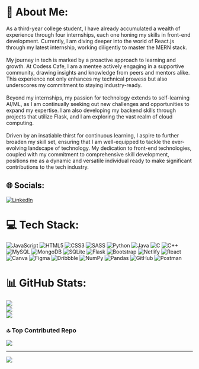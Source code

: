 # 💫 About Me:
As a third-year college student, I have already accumulated a wealth of experience through four internships, each one honing my skills in front-end development. Currently, I am diving deeper into the world of React.js through my latest internship, working diligently to master the MERN stack.<br><br>My journey in tech is marked by a proactive approach to learning and growth. At Codess Cafe, I am a mentee actively engaging in a supportive community, drawing insights and knowledge from peers and mentors alike. This experience not only enhances my technical prowess but also underscores my commitment to staying industry-ready.<br><br>Beyond my internships, my passion for technology extends to self-learning AI/ML, as I am continually seeking out new challenges and opportunities to expand my expertise. I am also developing my backend skills through projects that utilize Flask, and I am exploring the vast realm of cloud computing.<br><br>Driven by an insatiable thirst for continuous learning, I aspire to further broaden my skill set, ensuring that I am well-equipped to tackle the ever-evolving landscape of technology. My dedication to front-end technologies, coupled with my commitment to comprehensive skill development, positions me as a dynamic and versatile individual ready to make significant contributions to the tech industry.


## 🌐 Socials:
[![LinkedIn](https://img.shields.io/badge/LinkedIn-%230077B5.svg?logo=linkedin&logoColor=white)](https://linkedin.com/in/yashna-baweja-098305261) 

# 💻 Tech Stack:
![JavaScript](https://img.shields.io/badge/javascript-%23323330.svg?style=plastic&logo=javascript&logoColor=%23F7DF1E) ![HTML5](https://img.shields.io/badge/html5-%23E34F26.svg?style=plastic&logo=html5&logoColor=white) ![CSS3](https://img.shields.io/badge/css3-%231572B6.svg?style=plastic&logo=css3&logoColor=white) ![SASS](https://img.shields.io/badge/SASS-hotpink.svg?style=plastic&logo=SASS&logoColor=white) ![Python](https://img.shields.io/badge/python-3670A0?style=plastic&logo=python&logoColor=ffdd54) ![Java](https://img.shields.io/badge/java-%23ED8B00.svg?style=plastic&logo=openjdk&logoColor=white) ![C](https://img.shields.io/badge/c-%2300599C.svg?style=plastic&logo=c&logoColor=white) ![C++](https://img.shields.io/badge/c++-%2300599C.svg?style=plastic&logo=c%2B%2B&logoColor=white) ![MySQL](https://img.shields.io/badge/mysql-4479A1.svg?style=plastic&logo=mysql&logoColor=white) ![MongoDB](https://img.shields.io/badge/MongoDB-%234ea94b.svg?style=plastic&logo=mongodb&logoColor=white) ![SQLite](https://img.shields.io/badge/sqlite-%2307405e.svg?style=plastic&logo=sqlite&logoColor=white) ![Flask](https://img.shields.io/badge/flask-%23000.svg?style=plastic&logo=flask&logoColor=white) ![Bootstrap](https://img.shields.io/badge/bootstrap-%238511FA.svg?style=plastic&logo=bootstrap&logoColor=white) ![Netlify](https://img.shields.io/badge/netlify-%23000000.svg?style=plastic&logo=netlify&logoColor=#00C7B7) ![React](https://img.shields.io/badge/react-%2320232a.svg?style=plastic&logo=react&logoColor=%2361DAFB) ![Canva](https://img.shields.io/badge/Canva-%2300C4CC.svg?style=plastic&logo=Canva&logoColor=white) ![Figma](https://img.shields.io/badge/figma-%23F24E1E.svg?style=plastic&logo=figma&logoColor=white) ![Dribbble](https://img.shields.io/badge/Dribbble-EA4C89?style=plastic&logo=dribbble&logoColor=white) ![NumPy](https://img.shields.io/badge/numpy-%23013243.svg?style=plastic&logo=numpy&logoColor=white) ![Pandas](https://img.shields.io/badge/pandas-%23150458.svg?style=plastic&logo=pandas&logoColor=white) ![GitHub](https://img.shields.io/badge/github-%23121011.svg?style=plastic&logo=github&logoColor=white) ![Postman](https://img.shields.io/badge/Postman-FF6C37?style=plastic&logo=postman&logoColor=white)
# 📊 GitHub Stats:
![](https://github-readme-stats.vercel.app/api?username=ybaweja04&theme=dark&hide_border=false&include_all_commits=true&count_private=false)<br/>
![](https://github-readme-streak-stats.herokuapp.com/?user=ybaweja04&theme=dark&hide_border=false)<br/>
![](https://github-readme-stats.vercel.app/api/top-langs/?username=ybaweja04&theme=dark&hide_border=false&include_all_commits=true&count_private=false&layout=compact)

### 🔝 Top Contributed Repo
![](https://github-contributor-stats.vercel.app/api?username=ybaweja04&limit=5&theme=dark&combine_all_yearly_contributions=true)

---
[![](https://visitcount.itsvg.in/api?id=ybaweja04&icon=6&color=1)](https://visitcount.itsvg.in)

